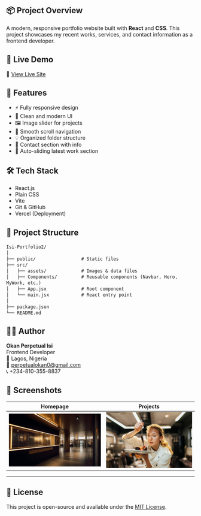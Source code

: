 

## 📦 Project Overview

A modern, responsive portfolio website built with **React** and **CSS**. This project showcases my recent works, services, and contact information as a frontend developer.

## 🚀 Live Demo

🔗 [View Live Site](https://isi-portfolio2.vercel.app/)

## 📌 Features

- ⚡ Fully responsive design
- 🎨 Clean and modern UI
- 🖼️ Image slider for projects
- 📜 Smooth scroll navigation
- 💡 Organized folder structure
- 💬 Contact section with info
- 🔄 Auto-sliding latest work section

## 🛠️ Tech Stack

- React.js
- Plain CSS
- Vite
- Git & GitHub
- Vercel (Deployment)

## 📁 Project Structure

```
Isi-Portfolio2/
│
├── public/                 # Static files
├── src/
│   ├── assets/             # Images & data files
│   ├── Components/         # Reusable components (Navbar, Hero, MyWork, etc.)
│   ├── App.jsx             # Root component
│   └── main.jsx            # React entry point
│
├── package.json
└── README.md
```

## 🧑‍💻 Author

**Okan Perpetual Isi**  
Frontend Developer  
📍 Lagos, Nigeria  
📧 perpetualokan0@gmail.com  
📞 +234-810-355-8837  

## 📸 Screenshots

| Homepage | Projects |
|----------|----------|
| ![Home](public/Hotelluxe.jpg) | ![Projects](public/cookk.jpg) |

---

## 🧾 License

This project is open-source and available under the [MIT License](LICENSE).
